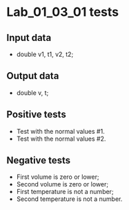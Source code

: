 # Lab_01_03_01 tests
## Input data
- double v1, t1, v2, t2;
## Output data
- double v, t;
## Positive tests
- Test with the normal values #1.
- Test with the normal values #2.
## Negative tests
- First volume is zero or lower;
- Second volume is zero or lower;
- First temperature is not a number;
- Second temperature is not a number.
